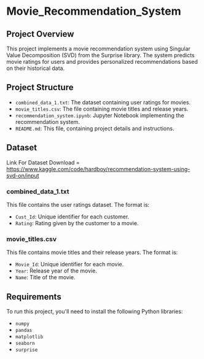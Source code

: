 # Movie_Recommendation_System

## Project Overview

This project implements a movie recommendation system using Singular Value Decomposition (SVD) from the Surprise library. The system predicts movie ratings for users and provides personalized recommendations based on their historical data.

## Project Structure

- `combined_data_1.txt`: The dataset containing user ratings for movies.
- `movie_titles.csv`: The file containing movie titles and release years.
- `recommendation_system.ipynb`: Jupyter Notebook implementing the recommendation system.
- `README.md`: This file, containing project details and instructions.

## Dataset
Link For Dataset Download = https://www.kaggle.com/code/hardboy/recommendation-system-using-svd-on/input

### combined_data_1.txt
This file contains the user ratings dataset. The format is:

- `Cust_Id`: Unique identifier for each customer.
- `Rating`: Rating given by the customer to a movie.

### movie_titles.csv

This file contains movie titles and their release years. The format is:

- `Movie_Id`: Unique identifier for each movie.
- `Year`: Release year of the movie.
- `Name`: Title of the movie.

## Requirements
To run this project, you'll need to install the following Python libraries:
- `numpy`
- `pandas`
- `matplotlib`
- `seaborn`
- `surprise`

